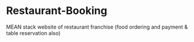 # Restaurant-Booking
MEAN stack website of restaurant franchise (food ordering and payment & table reservation also)
